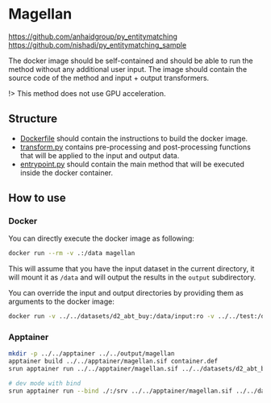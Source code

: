 # Magellan

https://github.com/anhaidgroup/py_entitymatching
https://github.com/nishadi/py_entitymatching_sample

The docker image should be self-contained and should be able to run the method without any additional user input.
The image should contain the source code of the method and input + output transformers.

!> This method does not use GPU acceleration.

## Structure

- [Dockerfile](Dockerfile) should contain the instructions to build the docker image.
- [transform.py](transform.py) contains pre-processing and post-processing functions that will be applied to the input and output data.
- [entrypoint.py](entrypoint.py) should contain the main method that will be executed inside the docker container.

## How to use

### Docker

You can directly execute the docker image as following:

```bash
docker run --rm -v .:/data magellan
```

This will assume that you have the input dataset in the current directory,
it will mount it as `/data` and will output the results in the `output` subdirectory.

You can override the input and output directories by providing them as arguments to the docker image:

```bash
docker run -v ../../datasets/d2_abt_buy:/data/input:ro -v ../../test:/data/output magellan /data/input /data/output
```

### Apptainer

```bash
mkdir -p ../../apptainer ../../output/magellan
apptainer build ../../apptainer/magellan.sif container.def
srun apptainer run ../../apptainer/magellan.sif ../../datasets/d2_abt_buy/ ../../output/magellan/

# dev mode with bind
srun apptainer run --bind ./:/srv ../../apptainer/magellan.sif ../../datasets/d2_abt_buy/ ../../output/magellan/
```
